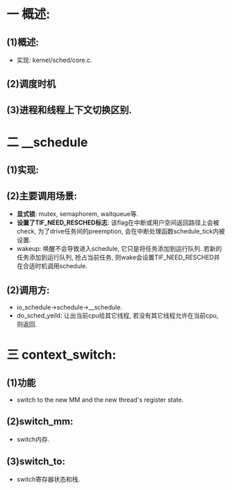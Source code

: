 # 一 概述:
## (1)概述:
- 实现: kernel/sched/core.c.
## (2)调度时机
## (3)进程和线程上下文切换区别.

# 二 __schedule
## (1)实现:

## (2)主要调用场景:
- **显式锁**: mutex, semaphorem, waitqueue等.
- **设置了TIF_NEED_RESCHED标志**: 该flag在中断或用户空间返回路径上会被check, 为了drive任务间的preemption, 会在中断处理函数schedule_tick内被设置.
- wakeup: 唤醒不会导致进入schedule, 它只是将任务添加到运行队列. 若新的任务添加到运行队列, 抢占当前任务, 则wake会设置TIF_NEED_RESCHED并在合适时机调用schedule.

## (2)调用方:
- io_schedule->schedule->__schedule.
- do_sched_yeild: 让出当前cpu给其它线程, 若没有其它线程允许在当前cpu, 则返回.

# 三 context_switch:
## (1)功能
- switch to the new MM and the new thread's register state.

## (2)switch_mm:
- switch内存.

## (3)switch_to:
- switch寄存器状态和栈.